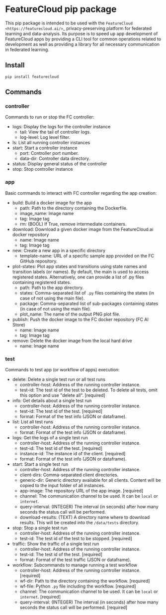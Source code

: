 # FeatureCloud pip package
This pip package is intended to be used with the `FeatureCloud <https://featurecloud.ai/>`_ 
privacy-preserving platform for federated learning and data-analysis.
Its purpose is to speed up app development of FeatureCloud apps by providing a
CLI tool for common operations related to development as well as providing a 
library for all necessary communication in federated learning.
## Install
```shell
pip install featurecloud
```
## Commands
### controller
Commands to run or stop the FC controller:
* logs: Display the logs for the controller instance
  * tail: View the tail of controller logs.
  * log-level: Log level filter.
* ls: List all running controller instances
* start: Start a controller instance
  * port: Controller port number. 
  * data-dir: Controller data directory.
* status: Display general status of the controller
* stop: Stop controller instance
### app
Basic commands to interact with FC controller regarding the app creation: 
* build: Build a docker image for the app
  * path: Path to the directory containing the Dockerfile.
  * image_name: Image name
  * tag: Image tag
  * rm: (BOOL) If True, remove intermediate containers.
* download: Download a given docker image from the FeatureCloud.ai docker repository
  * name: Image name
  * tag: Image tag
* new: Create a new app in a specific directory
  * template-name:  URL of a specific sample app provided on the FC GitHub repository. 
* plot-states: Plot app states and transitions using state names and transition labels (or names). By default, the main is used to access registered states. Alternatively, one can provide a list of .py files containing registered states. 
  * path: Path to the app directory.
  * states: Comma-separated list of `.py` files containing the states (in case of not using the main file).
  * package: Comma-separated list of sub-packages containing states (in case of not using the main file).
  * plot_name: The name of the output PNG plot file. 
* publish: Push the docker image to the FC docker repository (FC AI Store)
  * name: Image name
  * tag: Image tag
* remove: Delete the docker image from the local hard drive
  * name: Image name
### test 
Commands to test app (or workflow of apps) execution:
* delete: Delete a single test run or all test runs
  * controller-host: Address of the running controller instance.
  * test-id: The test id of the test to be deleted. To delete all tests, omit this option and use "delete all". [required]
* info: Get details about a single test run
  * controller-host: Address of the running controller instance.
  * test-id: The test id of the test. [required]
  * format: Format of the test info (JSON or dataframe).
* list: List all test runs
  * controller-host: Address of the running controller instance.
  * format: Format of the test info (JSON or dataframe).
* logs: Get the logs of a single test run
  * controller-host: Address of the running controller instance.
  * test-id: The test id of the test. [required]
  * instance-id: The instance id of the client. [required]
  * format: Format of the test info (JSON or dataframe).
* start: Start a single test run
  * controller-host: Address of the running controller instance. 
  * client-dirs: Comma-separated client directories. 
  * generic-dir: Generic directory available for all clients. Content will be copied to the input folder of all instances. 
  * app-image: The repository URL of the app image. [required]
  * channel: The communication channel to be used. It can be `local` or `internet`. 
  * query-interval: (INTEGER) The interval (in seconds) after how many seconds the status call will be performed. 
  * download-results: (TEXT) A directory name where to download results. This will be created into the `/data/tests` directory.
* stop: Stop a single test run
  * controller-host: Address of the running controller instance. 
  * test-id: The test id of the test to be stopped. [required]
* traffic: Show the traffic of a single test run
  * controller-host: Address of the running controller instance. 
  * test-id: The test id of the test. [required]
  * format: Format of the test traffic (JSON or dataframe). 
* workflow: Subcommands to manage running a test workflow
  * controller-host: Address of the running controller instance. [required]
  * wf-dir: Path to the directory containing the workflow. [required]
  * wf-file: Python `.py` file including the workflow. [required]
  * channel: The communication channel to be used. It can be `local` or `internet`. [required]
  * query-interval: (INTEGER) The interval (in seconds) after how many seconds the status call will be performed. [required]
